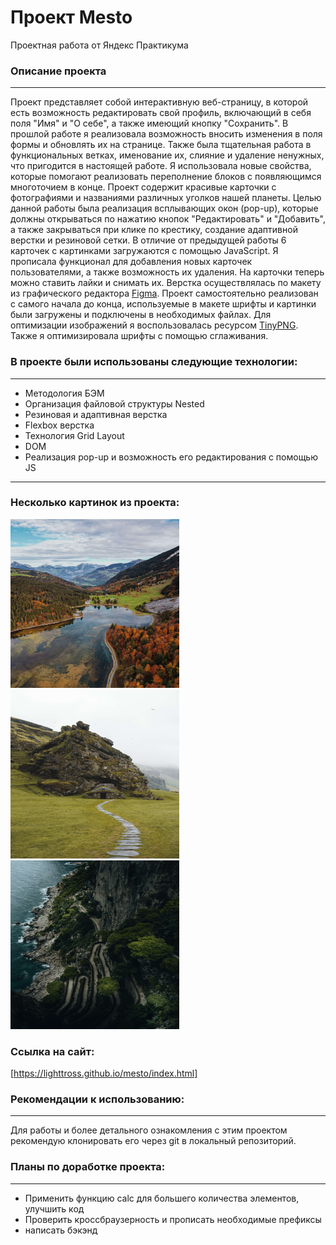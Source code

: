 # **Проект Mesto**
Проектная работа от Яндекс Практикума

### Описание проекта
--------------------
Проект представляет собой интерактивную веб-страницу, в которой есть возможность редактировать свой профиль, включающий в себя поля "Имя" и "О себе", а также имеющий кнопку "Сохранить". В прошлой работе я реализовала возможность вносить изменения в поля формы и обновлять их на странице. Также была тщательная работа в функциональных ветках, именование их, слияние и удаление ненужных, что пригодится в настоящей работе. Я использовала новые свойства, которые помогают реализовать переполнение блоков с появляющимся многоточием в конце. Проект содержит красивые карточки с фотографиями и названиями различных уголков нашей планеты.
Целью данной работы была реализация всплывающих окон (pop-up), которые должны открываться по нажатию кнопок "Редактировать" и "Добавить", а также закрываться при клике по крестику, создание адаптивной верстки и резиновой сетки. В отличие от предыдущей работы 6 карточек с картинками загружаются с помощью JavaScript. Я прописала функционал для добавления новых карточек пользователями, а также возможность их удаления. На карточки теперь можно ставить лайки и снимать их. Верстка осуществлялась по макету из графического редактора [Figma](https://www.figma.com/file/bjyvbKKJN2naO0ucURl2Z0/JavaScript.-Sprint-5?node-id=0%3A1). Проект самостоятельно реализован с самого начала до конца, используемые в макете шрифты и картинки были загружены и подключены в необходимых файлах. Для оптимизации изображений я воспользовалась ресурсом [TinyPNG](https://tinypng.com/). Также я оптимизировала шрифты с помощью сглаживания.

### В проекте были использованы следующие технологии:
-----------------------------------------------------
* Методология БЭМ
* Организация файловой структуры Nested
* Резиновая и адаптивная верстка
* Flexbox верстка
* Технология Grid Layout
* DOM
* Реализация pop-up и возможность его редактирования с помощью JS
-----------------------------------------------------------------
### Несколько картинок из проекта:

<img src="./images/Switzerland-Obersee.jpg" width="270" height="270" alt="Озеро в Швейцарии"> <img src="./images/Iceland.jpg" width="270" height="270" alt="Пещера в Исландии"> <img src="./images/Italy-Capri.jpg" width="270" height="270" alt="Капри">

### Ссылка на сайт:
[https://lighttross.github.io/mesto/index.html]

### Рекомендации к использованию:
---------------------------------
Для работы и более детального ознакомления с этим проектом рекомендую клонировать его через git в локальный репозиторий.

### Планы по доработке проекта:
-------------------------------
* Применить функцию calc для большего количества элементов, улучшить код
* Проверить кроссбраузерность и прописать необходимые префиксы
* написать бэкэнд
